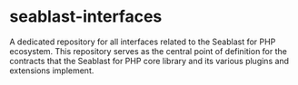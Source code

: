 # seablast-interfaces
A dedicated repository for all interfaces related to the Seablast for PHP ecosystem. This repository serves as the central point of definition for the contracts that the Seablast for PHP core library and its various plugins and extensions implement.
